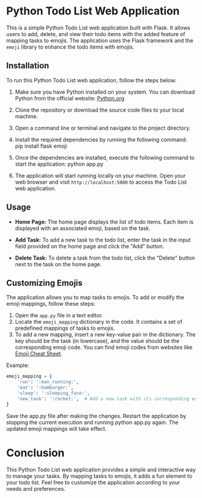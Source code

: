 # Python Todo List Web Application

This is a simple Python Todo List web application built with Flask. It allows users to add, delete, and view their todo items with the added feature of mapping tasks to emojis. The application uses the Flask framework and the `emoji` library to enhance the todo items with emojis.

## Installation

To run this Python Todo List web application, follow the steps below:

1. Make sure you have Python installed on your system. You can download Python from the official website: [Python.org](https://www.python.org/downloads/)
2. Clone the repository or download the source code files to your local machine.
3. Open a command line or terminal and navigate to the project directory.
4. Install the required dependencies by running the following command: pip install flask emoji
5. Once the dependencies are installed, execute the following command to start the application: python app.py

6. The application will start running locally on your machine. Open your web browser and visit `http://localhost:5000` to access the Todo List web application.

## Usage

- **Home Page:** The home page displays the list of todo items. Each item is displayed with an associated emoji, based on the task.

- **Add Task:** To add a new task to the todo list, enter the task in the input field provided on the home page and click the "Add" button.

- **Delete Task:** To delete a task from the todo list, click the "Delete" button next to the task on the home page.

## Customizing Emojis

The application allows you to map tasks to emojis. To add or modify the emoji mappings, follow these steps:

1. Open the `app.py` file in a text editor.
2. Locate the `emoji_mapping` dictionary in the code. It contains a set of predefined mappings of tasks to emojis.
3. To add a new mapping, insert a new key-value pair in the dictionary. The key should be the task (in lowercase), and the value should be the corresponding emoji code. You can find emoji codes from websites like [Emoji Cheat Sheet](https://www.webfx.com/tools/emoji-cheat-sheet/).

Example:
```python
emoji_mapping = {
    'run': ':man_running:',
    'eat': ':hamburger:',
    'sleep': ':sleeping_face:',
    'new_task': ':rocket:',  # Add a new task with its corresponding emoji
}

```

Save the app.py file after making the changes.
Restart the application by stopping the current execution and running python app.py again. The updated emoji mappings will take effect.

# Conclusion
This Python Todo List web application provides a simple and interactive way to manage your tasks. By mapping tasks to emojis, it adds a fun element to your todo list. Feel free to customize the application according to your needs and preferences.

